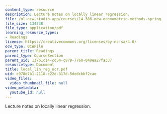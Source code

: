 ```yaml
---
content_type: resource
description: Lecture notes on locally linear regression.
file: /ol-ocw-studio-app/courses/14-386-new-econometric-methods-spring-2007/c978e7b12118c22d317d5dedcbbf2cae_local_lin_reg_ocr.pdf
file_size: 134738
file_type: application/pdf
learning_resource_types:
- Readings
license: https://creativecommons.org/licenses/by-nc-sa/4.0/
ocw_type: OCWFile
parent_title: Readings
parent_type: CourseSection
parent_uid: 13761c14-cd54-c879-7760-049ea27fa337
resourcetype: Document
title: local_lin_reg_ocr.pdf
uid: c978e7b1-2118-c22d-317d-5dedcbbf2cae
video_files:
  video_thumbnail_file: null
video_metadata:
  youtube_id: null
---
```

Lecture notes on locally linear regression.